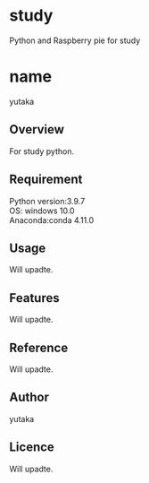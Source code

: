 # study
Python and Raspberry pie for study

# name
yutaka 

## Overview
For study python.

## Requirement
Python version:3.9.7<br>
OS: windows 10.0<br>
Anaconda:conda 4.11.0<br>

## Usage 
Will upadte.

## Features
Will upadte.

## Reference
Will upadte.

## Author
yutaka

## Licence
Will upadte.
